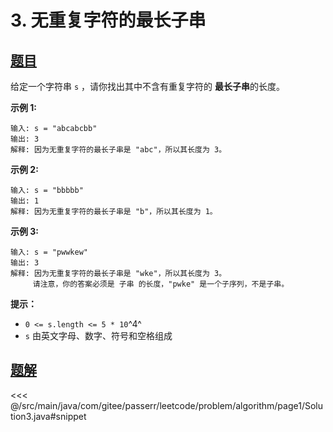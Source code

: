 # 3. 无重复字符的最长子串

## [题目](https://leetcode.cn/problems/longest-substring-without-repeating-characters/)
给定一个字符串 `s` ，请你找出其中不含有重复字符的 **最长子串**的长度。

**示例 1:**

    输入: s = "abcabcbb"
    输出: 3 
    解释: 因为无重复字符的最长子串是 "abc"，所以其长度为 3。

**示例 2:**

    输入: s = "bbbbb"
    输出: 1
    解释: 因为无重复字符的最长子串是 "b"，所以其长度为 1。

**示例 3:**

    输入: s = "pwwkew"
    输出: 3
    解释: 因为无重复字符的最长子串是 "wke"，所以其长度为 3。
         请注意，你的答案必须是 子串 的长度，"pwke" 是一个子序列，不是子串。

**提示：**

* `0 <= s.length <= 5 * 10`^4^
* `s` 由英文字母、数字、符号和空格组成


## [题解](https://github.com/PasseRR/JavaLeetCode/blob/master/src/main/java/com/gitee/passerr/leetcode/problem/algorithm/page1/Solution3.java)

<<< @/src/main/java/com/gitee/passerr/leetcode/problem/algorithm/page1/Solution3.java#snippet
